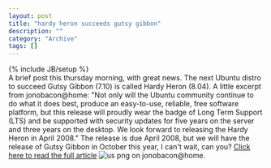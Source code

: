 ```yaml
--- 
layout: post 
title: "hardy heron succeeds gutsy gibbon"
description: ""
category: "Archive"
tags: []
---
```

{% include JB/setup %}  
A brief post this thursday morning, with great news.
 The next Ubuntu distro to succeed Gutsy Gibbon (7.10) is called Hardy Heron (8.04).
 A little excerpt from jonobacon@home:
 "Not only will the Ubuntu community continue to do what it does best, produce an easy-to-use, reliable, free software platform, but this release will proudly wear the badge of Long Term Support (LTS) and be supported with security updates for five years on the server and three years on the desktop. We look forward to releasing the Hardy Heron in April 2008."
 The release is due April 2008, but we will have the release of Gutsy Gibbon in October this year, I can't wait, can you?
 <a href="http://www.jonobacon.org/?p=1017">Click here to read the full article</a> <img src="/images/flag/us.png" alt="us png"/> on jonobacon@home.
